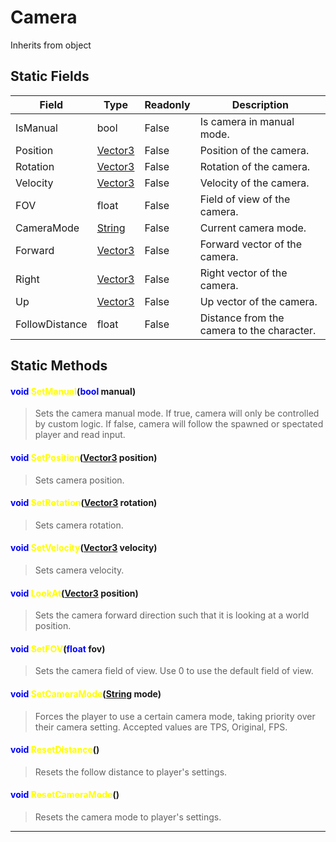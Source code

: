# Camera
Inherits from object
## Static Fields
|Field|Type|Readonly|Description|
|---|---|---|---|
|IsManual|bool|False|Is camera in manual mode.|
|Position|[Vector3](../objects/Vector3.md)|False|Position of the camera.|
|Rotation|[Vector3](../objects/Vector3.md)|False|Rotation of the camera.|
|Velocity|[Vector3](../objects/Vector3.md)|False|Velocity of the camera.|
|FOV|float|False|Field of view of the camera.|
|CameraMode|[String](../static/String.md)|False|Current camera mode.|
|Forward|[Vector3](../objects/Vector3.md)|False|Forward vector of the camera.|
|Right|[Vector3](../objects/Vector3.md)|False|Right vector of the camera.|
|Up|[Vector3](../objects/Vector3.md)|False|Up vector of the camera.|
|FollowDistance|float|False|Distance from the camera to the character.|
## Static Methods
#### <span style="color:blue;">void</span> <span style="color:yellow;">SetManual</span>(<span style="color:blue;">bool</span> manual)
> Sets the camera manual mode. If true, camera will only be controlled by custom logic. If false, camera will follow the spawned or spectated player and read input.
#### <span style="color:blue;">void</span> <span style="color:yellow;">SetPosition</span>(<span style="color:blue;">[Vector3](../objects/Vector3.md)</span> position)
> Sets camera position.
#### <span style="color:blue;">void</span> <span style="color:yellow;">SetRotation</span>(<span style="color:blue;">[Vector3](../objects/Vector3.md)</span> rotation)
> Sets camera rotation.
#### <span style="color:blue;">void</span> <span style="color:yellow;">SetVelocity</span>(<span style="color:blue;">[Vector3](../objects/Vector3.md)</span> velocity)
> Sets camera velocity.
#### <span style="color:blue;">void</span> <span style="color:yellow;">LookAt</span>(<span style="color:blue;">[Vector3](../objects/Vector3.md)</span> position)
> Sets the camera forward direction such that it is looking at a world position.
#### <span style="color:blue;">void</span> <span style="color:yellow;">SetFOV</span>(<span style="color:blue;">float</span> fov)
> Sets the camera field of view. Use 0 to use the default field of view.
#### <span style="color:blue;">void</span> <span style="color:yellow;">SetCameraMode</span>(<span style="color:blue;">[String](../static/String.md)</span> mode)
> Forces the player to use a certain camera mode, taking priority over their camera setting. Accepted values are TPS, Original, FPS.
#### <span style="color:blue;">void</span> <span style="color:yellow;">ResetDistance</span>()
> Resets the follow distance to player's settings.
#### <span style="color:blue;">void</span> <span style="color:yellow;">ResetCameraMode</span>()
> Resets the camera mode to player's settings.

---

